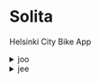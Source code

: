 # Solita
Helsinki City Bike App

<details>
	<summary>joo</summary>
</details>

<details>
	<summary>jee</summary>
</details>